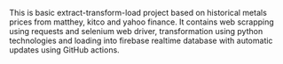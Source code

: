 This is basic extract-transform-load project based on historical metals prices from matthey, kitco and yahoo finance. It contains web scrapping using requests and selenium web driver, transformation using python technologies and loading into firebase realtime database with automatic updates using GitHub actions.

